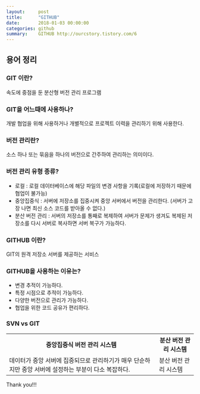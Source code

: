 ```yaml
---
layout:     post
title:      "GITHUB"
date:       2018-01-03 00:00:00
categories: github
summary:    GITHUB http://ourcstory.tistory.com/6 
---
```


## 용어 정리

### GIT 이란?

속도에 중점을 둔 분산형 버전 관리 프로그램<br>

### GIT을 어느때에 사용하나?

개발 협업을 위해 사용하거나 개별적으로 프로젝트 이력을 관리하기 위해 사용한다. <br> 

### 버전 관리란?

소스 하나 또는 묶음을 하나의 버전으로 간주하여 관리하는 의미이다.<br>

### 버전 관리 유형 종류?

- 로컬 : 로컬 데이터베이스에 해당 파일의 변경 사항을 기록(로컬에 저장하기 때문에 협업이 불가능)<br>
- 중앙집중식 : 서버에 저장소를 집중시켜 중앙 서버에서 버전을 관리한다. (서버가 고장 나면 최신 소스 코드를 받아올 수 없다.)<br>
- 분산 버전 관리 : 서버의 저장소를 통째로 복제하여 서버가 문제가 생겨도 복제된 저장소를 다시 서버로 복사하면 서버 복구가 가능하다.<br>

### GITHUB 이란?

GIT의 원격 저장소 서버를 제공하는 서비스<br>

### GITHUB을 사용하는 이유는?

- 변경 추적이 가능하다.<br>
- 특정 시점으로 추적이 가능하다.<br>
- 다양한 버전으로 관리가 가능하다.<br>
- 협업을 위한 코드 공유가 편리하다.<br>

### SVN vs GIT

<table>
    <tr>
        <th>중앙집중식 버전 관리 시스템</th>
        <th>분산 버전 관리 시스템</th>
    </tr>
    <tr>
        <td>데이터가 중앙 서버에 집중되므로 관리하기가 매우 단순하지만 중앙 서버에 설정하는 부분이 다소 복잡하다. </td>
        <td>분산 버전 관리 시스템</td>
    </tr>
</table>

Thank you!!!